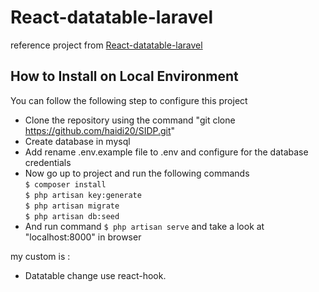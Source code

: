 # React-datatable-laravel
reference project from [React-datatable-laravel](https://github.com/madhusudhan1234/React-datatable-laravel.git)

## How to Install on Local Environment

You can follow the following step to configure this project
- Clone the repository using the command "git clone https://github.com/haidi20/SIDP.git"
- Create database in mysql
- Add rename .env.example file to .env and configure for the database credentials
- Now go up to project and run the following commands <br>
  ```$ composer install``` <br>
  ```$ php artisan key:generate``` <br>
  ```$ php artisan migrate``` <br>
  ```$ php artisan db:seed``` <br>
- And run command ```$ php artisan serve``` and take a look at "localhost:8000" in browser

my custom is :
- Datatable change use react-hook.
